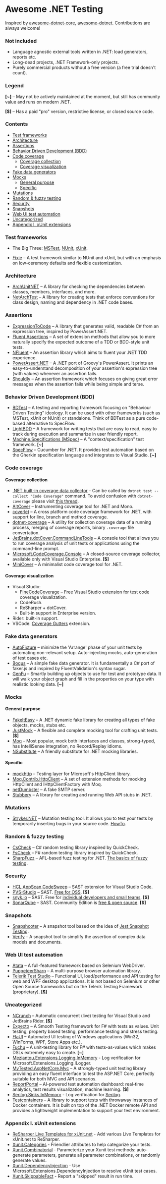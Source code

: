 # Awesome .NET Testing
Inspired by [awesome-dotnet-core](https://github.com/thangchung/awesome-dotnet-core), [awesome-dotnet](https://github.com/quozd/awesome-dotnet). Contributions are always welcome! 

### Not included
* Language agnostic external tools written in .NET: load generators, reports etc.
* Long-dead projects, .NET Framework-only projects.
* Purely commercial products without a free version (a free trial doesn't count).

### Legend
**[~]** – May not be actively maintained at the moment, but still has community value and runs on modern .NET.

**[$]** – Has a paid "pro" version, restrictive license, or closed source code.

### Contents
- [Test frameworks](#test-frameworks)
- [Architecture](#architecture)
- [Assertions](#assertions)
- [Behavior Driven Development (BDD)](#behavior-driven-development-bdd)
- [Code coverage](#code-coverage)
  - [Coverage collection](#coverage-collection)
  - [Coverage visualization](#coverage-visualization)
- [Fake data generators](#fake-data-generators)
- [Mocks](#mocks)
  - [General purpose](#general-purpose)
  - [Specific](#specific)
- [Mutations](#mutations)
- [Random \& fuzzy testing](#random--fuzzy-testing)
- [Security](#security)
- [Snapshots](#snapshots)
- [Web UI test automation](#web-ui-test-automation)
- [Uncategorized](#uncategorized)
- [Appendix I. xUnit extensions](#appendix-i-xunit-extensions)


### Test frameworks
* The Big Three: [MSTest](https://github.com/microsoft/testfx), [NUnit](https://github.com/nunit/nunit), [xUnit](https://github.com/xunit/xunit).

* [Fixie](https://github.com/fixie/fixie) – A test framework similar to NUnit and xUnit, but with an emphasis on low-ceremony defaults and flexible customization.

### Architecture
* [ArchUnitNET](https://github.com/TNG/ArchUnitNET) – A library for checking the dependencies between classes, members, interfaces, and more.
* [NetArchTest](https://github.com/BenMorris/NetArchTest) – A library for creating tests that enforce conventions for class design, naming and dependency in .NET code bases.

### Assertions
* [ExpressionToCode](https://github.com/EamonNerbonne/ExpressionToCode) – A library that generates valid, readable C# from an expression tree, inspired by PowerAssert.NET. 
* [Fluent Assertions](https://github.com/fluentassertions/fluentassertions) – A set of extension methods that allow you to more naturally specify the expected outcome of a TDD or BDD-style unit tests.
* [NFluent](https://github.com/tpierrain/NFluent) – An assertion library which aims to fluent your .NET TDD experience.
* [PowerAssert.NET](https://github.com/PowerAssert/PowerAssert.Net) – A .NET port of Groovy's PowerAssert. It prints an easy-to-understand decomposition of your assertion's expression tree (with values) whenever an assertion fails.
* [Shouldly](https://github.com/shouldly/shouldly) – An assertion framework which focuses on giving great error messages when the assertion fails while being simple and terse.

### Behavior Driven Development (BDD)
* [BDTest](https://github.com/thomhurst/BDTest) – A testing and reporting framework focusing on "Behaviour Driven Testing" ideology. It can be used with other frameworks (such as MSTest, xUnit or NUnit) or standalone. Think of BDTest as a pure code-based alternative to SpecFlow.
* [LightBDD](https://github.com/LightBDD/LightBDD) – A framework for writing tests that are easy to read, easy to track during execution and summarize in user friendly report.
* [Machine.Specifications (MSpec)](https://github.com/machine/machine.specifications) – A "context/specification" test framework. **[~]**
* [SpecFlow](https://github.com/SpecFlowOSS/SpecFlow) – Cucumber for .NET. It provides test automation based on the Gherkin specification language and integrates to Visual Studio. **[~]**

### Code coverage
#### Coverage collection
* [.NET built-in coverage data collector](https://learn.microsoft.com/en-us/dotnet/core/tools/dotnet-test#:~:text=in%20your%20project.-,%2D%2Dcollect%20%3CDATA_COLLECTOR_NAME%3E,-Enables%20data%20collector) – Can be called by `dotnet test --collect "Code Coverage"` command. To avoid confusion with `dotnet-coverage` please visit [this thread](https://devblogs.microsoft.com/dotnet/whats-new-in-our-code-coverage-tooling/?commentid=20263#comment-20263).
* [AltCover](https://github.com/SteveGilham/altcover) – Instrumenting coverage tool for .NET and Mono.
* [coverlet](https://github.com/tonerdo/coverlet) – A cross platform code coverage framework for .NET, with support for line, branch and method coverage.
* [dotnet-coverage](https://learn.microsoft.com/en-us/dotnet/core/additional-tools/dotnet-coverage) – A utility for collection coverage data of a running process, merging of coverage reports, binary `.coverage` file convertation. 
* [JetBrains.dotCover.CommandLineTools](https://www.jetbrains.com/help/dotcover/Running_Coverage_Analysis_from_the_Command_LIne.html) – A console tool that allows you to run coverage analysis of unit tests or applications using the command-line prompt. 
* [Microsoft.CodeCoverage.Console](https://learn.microsoft.com/en-us/visualstudio/test/microsoft-code-coverage-console-tool?view=vs-2022) – A closed-source coverage collector, available only with Visual Studio Enterprise. **[$]** 
* [MiniCover](https://github.com/lucaslorentz/minicover) – A minimalist code coverage tool for .NET.

#### Coverage visualization
* Visual Studio: 
  * [FineCodeCoverage](https://github.com/FortuneN/FineCodeCoverage) – Free Visual Studio extension for test code coverage visualization.
  * CodeRush.
  * ReSharper + dotCover.
  * Built-in support in Enterprise version.
* Rider: built-in support.
* VSCode: [Coverage Gutters](https://marketplace.visualstudio.com/items?itemName=ryanluker.vscode-coverage-gutters) extension.

### Fake data generators
* [AutoFixture](https://github.com/AutoFixture/AutoFixture) – minimize the 'Arrange' phase of your unit tests by automating non-relevant setup. Auto-injecting mocks, auto-generation of test cases etc.
* [Bogus](https://github.com/bchavez/Bogus) – A simple fake data generator. It is fundamentally a C# port of faker.js and inspired by FluentValidation's syntax sugar.
* [GenFu](https://github.com/MisterJames/GenFu) – Smartly building up objects to use for test and prototype data. It will walk your object graph and fill in the properties on your type with realistic looking data. **[~]** 

### Mocks
#### General purpose
* [FakeItEasy](https://github.com/FakeItEasy/FakeItEasy) – A .NET dynamic fake library for creating all types of fake objects, mocks, stubs etc.
* [JustMock](https://www.telerik.com/products/mocking.aspx) – A flexible and complete mocking tool for crafting unit tests. **[$]** 
* [Moq](https://github.com/Moq/moq4) – Most popular, mock both interfaces and classes, strong-typed, has IntelliSense integration, no Record/Replay idioms.
* [NSubstitute](https://github.com/nsubstitute/nsubstitute) – A friendly substitute for .NET mocking libraries.

#### Specific
* [mockhttp](https://github.com/richardszalay/mockhttp) – Testing layer for Microsoft's HttpClient library.
* [Moq.Contrib.HttpClient](https://github.com/maxkagamine/Moq.Contrib.HttpClient) – A set of extension methods for mocking HttpClient and IHttpClientFactory with Moq.
* [netDumbster](https://github.com/cmendible/netDumbster) – A fake SMTP server.
* [Stubbery](https://markvincze.github.io/Stubbery/) – A library for creating and running Web API stubs in .NET.

### Mutations
* [Stryker.NET](https://github.com/stryker-mutator/stryker-net) – Mutation testing tool. It allows you to test your tests by temporarily inserting bugs in your source code. [HowTo](https://engincanv.github.io/c%23/.net/stryker/2024/02/10/mutation-testing-in-c-sharp-with-stryker.html).

### Random & fuzzy testing
* [CsCheck](https://github.com/AnthonyLloyd/CsCheck) – C# random testing library inspired by QuickCheck.
* [FsCheck](https://github.com/fscheck/FsCheck) – F# random testing library inspired by QuickCheck.
* [SharpFuzz](https://github.com/Metalnem/sharpfuzz) – AFL-based fuzz testing for .NET. [The basics of fuzzy testing](https://xebia.com/blog/fuzzing-in-c/).

### Security
* [HCL AppScan CodeSweep](https://marketplace.visualstudio.com/items?itemName=HCLTechnologies.hclappscancodesweep) – SAST extension for Visual Studio Code.
* [PVS-Studio](https://pvs-studio.com/) – SAST. [Free for OSS](https://pvs-studio.com/en/order/open-source-license/). **[$]**
* [snyk.io](https://snyk.io/product/snyk-code/) – SAST. Free for [individual developers and small teams](https://snyk.io/plans/). **[$]**
* [SonarQube](https://www.sonarsource.com/products/sonarqube/) – SAST. Community Edition is [free & open source](https://www.sonarsource.com/open-source-editions/sonarqube-community-edition/). **[$]**

### Snapshots
* [Snapshooter](https://github.com/SwissLife-OSS/snapshooter) – A snapshot tool based on the idea of [Jest Snapshot Testing](https://jestjs.io/docs/en/snapshot-testing/).
* [Verify](https://github.com/VerifyTests/Verify) – A snapshot tool to simplify the assertion of complex data models and documents.

### Web UI test automation
* [Atata](https://github.com/atata-framework/atata) – A full-featured framework based on Selenium WebDriver.
* [PuppeteerSharp](https://github.com/hardkoded/puppeteer-sharp) – A multi-purpose browser automation library.
* [Telerik Test Studio](https://docs.telerik.com/teststudio/welcome) – Functional UI, load/performance and API testing for web and WPF desktop applications. It is not based on Selenium or other Open Source frameworks but on the Telerik Testing Framework (proprietary). **[$]**

### Uncategorized
* [NCrunch](https://www.ncrunch.net/) – Automatic concurrent (live) testing for Visual Studio and JetBrains Rider. **[$]**
* [Expecto](https://github.com/haf/expecto) – A Smooth Testing framework for F# with tests as values. Unit testing, property based testing, performance testing and stress testing.
* [FlaUI](https://github.com/FlaUI/FlaUI) – Automated UI testing of Windows applications (Win32, WinForms, WPF, Store Apps etc.).
* [Fuchu](https://github.com/mausch/Fuchu) – A unit-testing library for F# with tests-as-values which makes DSLs extremely easy to create. **[~]**
* [Meziantou.Extensions.Logging.InMemory](https://github.com/meziantou/Meziantou.Framework) - Log verification for Microsoft.Extensions.Logging.ILogger.
* [MyTested.AspNetCore.Mvc](https://github.com/ivaylokenov/MyTested.AspNetCore.Mvc) – A strongly-typed unit testing library providing an easy fluent interface to test the ASP.NET Core, perfectly suitable for both MVC and API scenarios.
* [ReportPortal](https://github.com/reportportal/reportportal) – AI-powered test automation dashboard: real-time analytics, test results visualization, machine learning. **[$]** 
* [Serilog.Sinks.InMemory](https://github.com/serilog-contrib/SerilogSinksInMemory) - Log verification for [Serilog](https://serilog.net/).
* [Testcontainers](https://github.com/testcontainers/testcontainers-dotnet) – A library to support tests with throwaway instances of Docker containers. It is built on top of the .NET Docker remote API and provides a lightweight implementation to support your test environment.

### Appendix I. xUnit extensions
* [ReSharper Live Templates for xUnit.net](https://github.com/JetBrains/resharper-xunit-templates) - Add various Live Templates for xUnit.net to ReSharper.
* [Xunit.Categories](https://github.com/brendanconnolly/Xunit.Categories) - Friendlier attributes to help categorize your tests.
* [Xunit.Combinatorial](https://github.com/AArnott/Xunit.Combinatorial) - Parameterize your Xunit test methods: auto-generate parameters, generate all parameter combinations, or randomly generate values.
* [Xunit.DependencyInjection](https://github.com/pengweiqhca/Xunit.DependencyInjection) - Use Microsoft.Extensions.DependencyInjection to resolve xUnit test cases.
* [Xunit.SkippableFact](https://github.com/AArnott/Xunit.SkippableFact) - Report a "skipped" result in run time.
